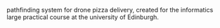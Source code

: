pathfinding system for drone pizza delivery, created for the informatics large practical course at the university of Edinburgh.
